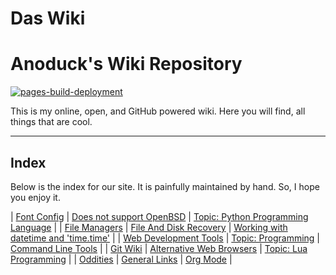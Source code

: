 # Das Wiki

# Anoduck's Wiki Repository

[![pages-build-deployment](https://github.com/anoduck/wiki/actions/workflows/pages/pages-build-deployment/badge.svg)](https://github.com/anoduck/wiki/actions/workflows/pages/pages-build-deployment)

This is my online, open, and GitHub powered wiki. Here you will find, all things that are cool.

-----

## Index

Below is the index for our site. It is painfully maintained by hand. So, I hope you enjoy it.

| [Font Config](font_config) | [Does not support OpenBSD](unsupported_for_OpenBSD) | [Topic: Python Programming Language](python) |
| [File Managers](file_managers) | [File And Disk Recovery](file_disk-recovery) | [Working with datetime and 'time.time'](datetime_and_time.time) |
| [Web Development Tools](web_dev_tools) | [Topic: Programming](programming) | [Command Line Tools](command_line_tools) |
| [Git Wiki](git-wiki-skeleton) | [Alternative Web Browsers](web_browsers) | [Topic: Lua Programming](lua) |
| [Oddities](oddities) | [General Links](links) | [Org Mode](orgmode) |

